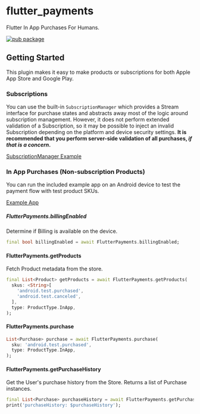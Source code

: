# flutter_payments

Flutter In App Purchases For Humans.

[![pub package](https://img.shields.io/pub/v/flutter_payments.svg)](https://pub.dartlang.org/packages/flutter_payments)


## Getting Started

This plugin makes it easy to make products or subscriptions for both Apple App Store and Google Play.

### Subscriptions
You can use the built-in `SubscriptionManager` which provides a Stream interface for purchase states and abstracts away most of the logic around subscription management.  However, it does not perform extended validation of a Subscription, so it may be possible to inject an invalid Subscription depending on the platform and device security settings.  **It is recommended that you perform server-side validation of all purchases, *if that is a concern*.**

[SubscriptionManager Example](/example/lib/subscription_page.dart)

### In App Purchases (Non-subscription Products)
You can run the included example app on an Android device to test the payment flow with test product SKUs.

[Example App](./example/lib/main.dart)

##### FlutterPayments.billingEnabled
Determine if Billing is available on the device.
```dart
final bool billingEnabled = await FlutterPayments.billingEnabled;
```

#### FlutterPayments.getProducts
Fetch Product metadata from the store.

```dart
final List<Product> getProducts = await FlutterPayments.getProducts(
  skus: <String>[
    'android.test.purchased',
    'android.test.canceled',
  ],
  type: ProductType.InApp,
);
```

#### FlutterPayments.purchase
```dart
List<Purchase> purchase = await FlutterPayments.purchase(
  sku: 'android.test.purchased',
  type: ProductType.InApp,
);
```

#### FlutterPayments.getPurchaseHistory
Get the User's purchase history from the Store.  Returns a list of Purchase instances.
```dart
final List<Purchase> purchaseHistory = await FlutterPayments.getPurchaseHistory(ProductType.InApp);
print('purchaseHistory: $purchaseHistory');
```
